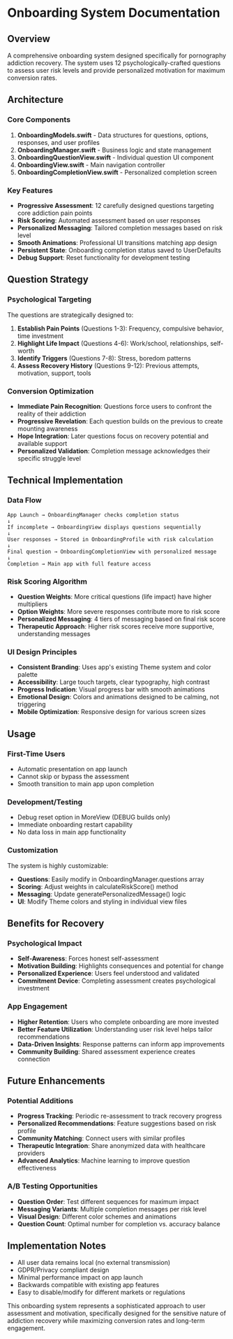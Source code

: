 # Onboarding System Documentation

## Overview

A comprehensive onboarding system designed specifically for pornography addiction recovery. The system uses 12 psychologically-crafted questions to assess user risk levels and provide personalized motivation for maximum conversion rates.

## Architecture

### Core Components

1. **OnboardingModels.swift** - Data structures for questions, options, responses, and user profiles
2. **OnboardingManager.swift** - Business logic and state management
3. **OnboardingQuestionView.swift** - Individual question UI component
4. **OnboardingView.swift** - Main navigation controller
5. **OnboardingCompletionView.swift** - Personalized completion screen

### Key Features

- **Progressive Assessment**: 12 carefully designed questions targeting core addiction pain points
- **Risk Scoring**: Automated assessment based on user responses
- **Personalized Messaging**: Tailored completion messages based on risk level
- **Smooth Animations**: Professional UI transitions matching app design
- **Persistent State**: Onboarding completion status saved to UserDefaults
- **Debug Support**: Reset functionality for development testing

## Question Strategy

### Psychological Targeting

The questions are strategically designed to:

1. **Establish Pain Points** (Questions 1-3): Frequency, compulsive behavior, time investment
2. **Highlight Life Impact** (Questions 4-6): Work/school, relationships, self-worth
3. **Identify Triggers** (Questions 7-8): Stress, boredom patterns
4. **Assess Recovery History** (Questions 9-12): Previous attempts, motivation, support, tools

### Conversion Optimization

- **Immediate Pain Recognition**: Questions force users to confront the reality of their addiction
- **Progressive Revelation**: Each question builds on the previous to create mounting awareness
- **Hope Integration**: Later questions focus on recovery potential and available support
- **Personalized Validation**: Completion message acknowledges their specific struggle level

## Technical Implementation

### Data Flow

```
App Launch → OnboardingManager checks completion status
↓
If incomplete → OnboardingView displays questions sequentially
↓
User responses → Stored in OnboardingProfile with risk calculation
↓
Final question → OnboardingCompletionView with personalized message
↓
Completion → Main app with full feature access
```

### Risk Scoring Algorithm

- **Question Weights**: More critical questions (life impact) have higher multipliers
- **Option Weights**: More severe responses contribute more to risk score
- **Personalized Messaging**: 4 tiers of messaging based on final risk score
- **Therapeutic Approach**: Higher risk scores receive more supportive, understanding messages

### UI Design Principles

- **Consistent Branding**: Uses app's existing Theme system and color palette
- **Accessibility**: Large touch targets, clear typography, high contrast
- **Progress Indication**: Visual progress bar with smooth animations
- **Emotional Design**: Colors and animations designed to be calming, not triggering
- **Mobile Optimization**: Responsive design for various screen sizes

## Usage

### First-Time Users
- Automatic presentation on app launch
- Cannot skip or bypass the assessment
- Smooth transition to main app upon completion

### Development/Testing
- Debug reset option in MoreView (DEBUG builds only)
- Immediate onboarding restart capability
- No data loss in main app functionality

### Customization

The system is highly customizable:

- **Questions**: Easily modify in OnboardingManager.questions array
- **Scoring**: Adjust weights in calculateRiskScore() method
- **Messaging**: Update generatePersonalizedMessage() logic
- **UI**: Modify Theme colors and styling in individual view files

## Benefits for Recovery

### Psychological Impact
- **Self-Awareness**: Forces honest self-assessment
- **Motivation Building**: Highlights consequences and potential for change
- **Personalized Experience**: Users feel understood and validated
- **Commitment Device**: Completing assessment creates psychological investment

### App Engagement
- **Higher Retention**: Users who complete onboarding are more invested
- **Better Feature Utilization**: Understanding user risk level helps tailor recommendations
- **Data-Driven Insights**: Response patterns can inform app improvements
- **Community Building**: Shared assessment experience creates connection

## Future Enhancements

### Potential Additions
- **Progress Tracking**: Periodic re-assessment to track recovery progress
- **Personalized Recommendations**: Feature suggestions based on risk profile
- **Community Matching**: Connect users with similar profiles
- **Therapeutic Integration**: Share anonymized data with healthcare providers
- **Advanced Analytics**: Machine learning to improve question effectiveness

### A/B Testing Opportunities
- **Question Order**: Test different sequences for maximum impact
- **Messaging Variants**: Multiple completion messages per risk level
- **Visual Design**: Different color schemes and animations
- **Question Count**: Optimal number for completion vs. accuracy balance

## Implementation Notes

- All user data remains local (no external transmission)
- GDPR/Privacy compliant design
- Minimal performance impact on app launch
- Backwards compatible with existing app features
- Easy to disable/modify for different markets or regulations

This onboarding system represents a sophisticated approach to user assessment and motivation, specifically designed for the sensitive nature of addiction recovery while maximizing conversion rates and long-term engagement.
